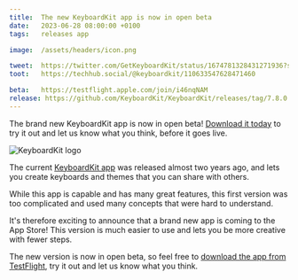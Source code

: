```yaml
---
title:  The new KeyboardKit app is now in open beta
date:   2023-06-28 08:00:00 +0100
tags:   releases app

image:  /assets/headers/icon.png

tweet:  https://twitter.com/GetKeyboardKit/status/1674781328431271936?s=20
toot:   https://techhub.social/@keyboardkit/110633547628471460

beta:   https://testflight.apple.com/join/i46nqNAM
release: https://github.com/KeyboardKit/KeyboardKit/releases/tag/7.8.0
---
```


The brand new KeyboardKit app is now in open beta! [Download it today]({{page.beta}}) to try it out and let us know what you think, before it goes live.

![KeyboardKit logo]({{page.image}})

The current [KeyboardKit app]({{site.appstore_url}}) was released almost two years ago, and lets you create keyboards and themes that you can share with others.

While this app is capable and has many great features, this first version was too complicated and used many concepts that were hard to understand.

It's therefore exciting to announce that a brand new app is coming to the App Store! This version is much easier to use and lets you be more creative with fewer steps.

The new version is now in open beta, so feel free to [download the app from TestFlight]({{page.beta}}), try it out and let us know what you think.